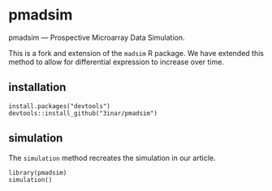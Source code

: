 # pmadsim
pmadsim — Prospective Microarray Data Simulation. 

This is a fork and extension of the `madsim` R package. We have extended this method to allow for 
differential expression to increase over time. 

## installation

```{r}
install.packages("devtools")
devtools::install_github("3inar/pmadsim")
````

## simulation 
The `simulation` method recreates the simulation in our article.
```{r}
library(pmadsim)
simulation()
```
